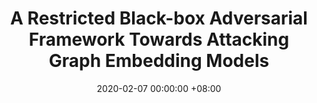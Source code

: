 ---
layout: post
title:  "A Restricted Black-box Adversarial Framework Towards Attacking Graph Embedding Models"
date: 2020-02-07 00:00:00 +08:00
categories: research
authors: "<b><ins>Heng Chang</ins></b>, YuRong, TingyangXu, WenbingHuang, HongleiZhang, PengCui, WenwuZhu, JunzhouHuang"
venue: "In proceedings of 34th AAAI Conference on Artificial Intelligence (AAAI)"
paper: https://ojs.aaai.org/index.php/AAAI/article/view/5741/5597
code: https://github.com/SwiftieH/GFAttack
---